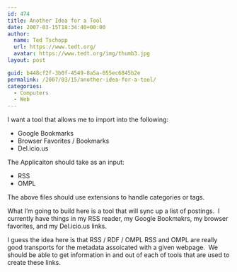 ```yaml
---
id: 474
title: Another Idea for a Tool
date: 2007-03-15T18:34:40+00:00
author:
  name: Ted Tschopp
  url: https://www.tedt.org/
  avatar: https://www.tedt.org/img/thumb3.jpg
layout: post

guid: b448cf2f-3b0f-4549-8a5a-055ec6845b2e
permalink: /2007/03/15/another-idea-for-a-tool/
categories:
  - Computers
  - Web
---
```

I want a tool that allows me to import into the following:

  * Google Bookmarks
  * Browser Favorites / Bookmarks
  * Del.icio.us

The Applicaiton should take as an input:

  * RSS
  * OMPL

The above files should use extensions to handle categories or tags.

What I’m going to build here is a tool that will sync up a list of postings.&#160; I currently have things in my RSS reader, my Google Bookmakrs, my browser favorites, and my Del.icio.us links.

I guess the idea here is that RSS / RDF / OMPL RSS and OMPL are really good transports for the metadata assoicated with a given webpage.&#160; We should be able to get information in and out of each of tools that are used to create these links.

&#160;

&#160;